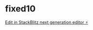 # fixed10

[Edit in StackBlitz next generation editor ⚡️](https://stackblitz.com/~/github.com/sjv17off/fixed10)